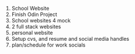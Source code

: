 1. School Website
2. Finish Odin Project
3. School websites 4 mock
4. 2 full stack websites
5. personal website
6. Setup cvs, and resume and social media handles
7. plan/schedule for work socials